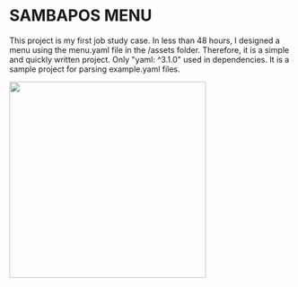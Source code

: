 # SAMBAPOS MENU

This project is my first job study case. In less than 48 hours, I designed a menu using the menu.yaml file in the /assets folder. Therefore, it is a simple and quickly written project. Only "yaml: ^3.1.0" used in dependencies. It is a sample project for parsing example.yaml files.


<img src="https://user-images.githubusercontent.com/46728765/171582619-2eb858ae-a948-4d81-a04b-9a2e9120c16f.gif" width="350">


